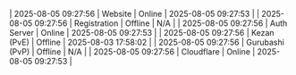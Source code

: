 | 2025-08-05 09:27:56 | Website | Online | 2025-08-05 09:27:53 |
| 2025-08-05 09:27:56 | Registration | Offline | N/A |
| 2025-08-05 09:27:56 | Auth Server | Online | 2025-08-05 09:27:53 |
| 2025-08-05 09:27:56 | Kezan (PvE) | Offline | 2025-08-03 17:58:02 |
| 2025-08-05 09:27:56 | Gurubashi (PvP) | Offline | N/A |
| 2025-08-05 09:27:56 | Cloudflare | Online | 2025-08-05 09:27:53 |
